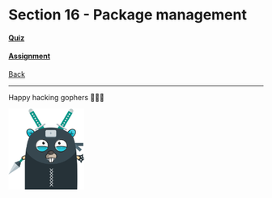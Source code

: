 # Section 16 - Package management

#### [Quiz](https://github.com/steevehook/udemy-go101/blob/master/section_16-package-management/quiz)
#### [Assignment](https://github.com/steevehook/udemy-go101/blob/master/section_16-package-management/assignment)

[Back](https://github.com/steevehook/udemy-go101)

---

Happy hacking gophers 🚀🚀🚀

<img src="https://github.com/steevehook/udemy-go101/raw/master/udemy-go101.svg?sanitize=true" width="150px"/>
